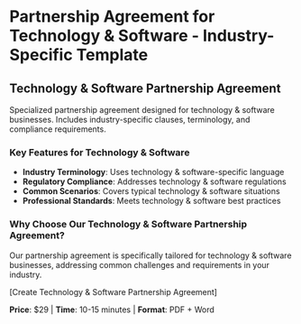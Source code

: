 # Partnership Agreement for Technology & Software - Industry-Specific Template

## Technology & Software Partnership Agreement

Specialized partnership agreement designed for technology & software businesses. Includes industry-specific clauses, terminology, and compliance requirements.

### Key Features for Technology & Software

- **Industry Terminology**: Uses technology & software-specific language
- **Regulatory Compliance**: Addresses technology & software regulations
- **Common Scenarios**: Covers typical technology & software situations
- **Professional Standards**: Meets technology & software best practices

### Why Choose Our Technology & Software Partnership Agreement?

Our partnership agreement is specifically tailored for technology & software businesses, addressing common challenges and requirements in your industry.

[Create Technology & Software Partnership Agreement]

**Price**: $29 | **Time**: 10-15 minutes | **Format**: PDF + Word
